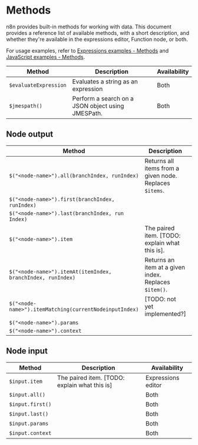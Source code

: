 # Methods

n8n provides built-in methods for working with data. This document provides a reference list of available methods, with a short description, and whether they're available in the expressions editor, Function node, or both.

For usage examples, refer to [Expressions examples - Methods](/code-examples/expressions/methods/) and [JavaScript examples - Methods](/code-examples/javascript-functions/methods/).

| Method | Description | Availability |
| ------ | ----------- | ------------ |
| `$evaluateExpression` | Evaluates a string as an expression | Both |
| `$jmespath()` | Perform a search on a JSON object using JMESPath. | Both |


## Node output

| Method | Description | Availability |
| ------ | ----------- | ------------ |
| `$("<node-name>").all(branchIndex, runIndex)` | Returns all items from a given node. Replaces `$items`. | Both |
| `$("<node-name>").first(branchIndex, runIndex)` | | Both |
| `$("<node-name>").last(branchIndex, run Index)` | | Both |
| `$("<node-name>").item` | The paired item. [TODO: explain what this is]. | Expressions editor |
| `$("<node-name>").itemAt(itemIndex, branchIndex, runIndex)` | Returns an item at a given index. Replaces `$item()`. | Both |
| `$("<node-name>").itemMatching(currentNodeinputIndex)` | [TODO: not yet implemented?] | Both |
| `$("<node-name>").params` | | |
| `$("<node-name>").context` | | |

## Node input

| Method | Description | Availability |
| ------ | ----------- | ------------ |
| `$input.item` | The paired item. [TODO: explain what this is] | Expressions editor |
| `$input.all()` | | Both |
| `$input.first()` | | Both |
| `$input.last()` | | Both |
| `$input.params` | | Both |
| `$input.context` | | Both |



